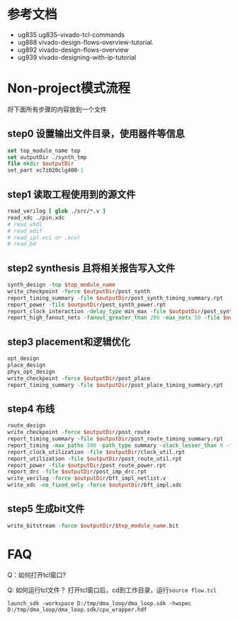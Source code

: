 # 参考文档
* ug835 ug835-vivado-tcl-commands
* ug888 vivado-design-flows-overview-tutorial.
* ug892 vivado-design-flows-overview
* ug939 vivado-designing-with-ip-tutorial

# Non-project模式流程
将下面所有步骤的内容放到一个文件
## step0 设置输出文件目录，使用器件等信息
```tcl
set top_module_name top
set outputDir ./synth_tmp
file mkdir $outputDir
set_part xc7z020clg400-1
```
## step1 读取工程使用到的源文件
```tcl
read_verilog [ glob ./src/*.v ]
read_xdc ./pin.xdc
# read_vhdl
# read_edif
# read_ip(.xci or .xco)
# read_bd
```

## step2 synthesis 且将相关报告写入文件
```tcl
synth_design -top $top_module_name    
write_checkpoint -force $outputDir/post_synth
report_timing_summary -file $outputDir/post_synth_timing_summary.rpt
report_power -file $outputDir/post_synth_power.rpt
report_clock_interaction -delay_type min_max -file $outputDir/post_synth_clock_interaction.rpt
report_high_fanout_nets -fanout_greater_than 200 -max_nets 50 -file $outputDir/post_synth_high_fanout_nets.rpt
```
## step3 placement和逻辑优化
```tcl
opt_design
place_design
phys_opt_design
write_checkpoint -force $outputDir/post_place
report_timing_summary -file $outputDir/post_place_timing_summary.rpt
```
## step4 布线
```tcl
route_design
write_checkpoint -force $outputDir/post_route
report_timing_summary -file $outputDir/post_route_timing_summary.rpt
report_timing -max_paths 100 -path_type summary -slack_lesser_than 0 -file $outputDir/post_route_setup_timing_violations.rpt
report_clock_utilization -file $outputDir/clock_util.rpt
report_utilization -file $outputDir/post_route_util.rpt
report_power -file $outputDir/post_route_power.rpt
report_drc -file $outputDir/post_imp_drc.rpt
write_verilog -force $outputDir/bft_impl_netlist.v
write_xdc -no_fixed_only -force $outputDir/bft_impl.xdc
```
## step5 生成bit文件
```tcl
write_bitstream -force $outputDir/$top_module_name.bit
```

# FAQ
Q：如何打开tcl窗口?

Q: 如何运行tcl文件？
打开tcl窗口后，cd到工作目录，运行`source flow.tcl`

`launch_sdk -workspace D:/tmp/dma_loop/dma_loop.sdk -hwspec D:/tmp/dma_loop/dma_loop.sdk/cpu_wrapper.hdf`